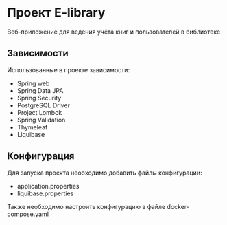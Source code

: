 # Проект E-library
Веб-приложение для ведения учёта книг и пользователей в библиотеке 
## Зависимости
Использованные в проекте зависимости:
* Spring web
* Spring Data JPA
* Spring Security
* PostgreSQL Driver
* Project Lombok
* Spring Validation
* Thymeleaf
* Liquibase

## Конфигурация
Для запуска проекта необходимо добавить файлы конфигурации:
* application.properties
* liquibase.properties

Также необходимо настроить конфигурацию в файле docker-compose.yaml
